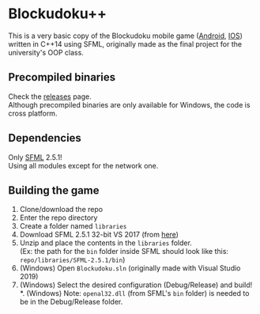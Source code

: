 # Blockudoku++
This is a very basic copy of the Blockudoku mobile game ([Android](https://play.google.com/store/apps/details?id=com.easybrain.block.puzzle.games&hl=en&gl=US), [IOS](https://apps.apple.com/us/app/blockudoku-block-puzzle-game/id1452227871)) written in C++14 using SFML, originally made as the final project for the university's OOP class.

## Precompiled binaries
Check the [releases](https://github.com/CosminPerRam/Blockudokuplusplus/releases) page.  
Although precompiled binaries are only available for Windows, the code is cross platform.

## Dependencies
Only [SFML](https://www.sfml-dev.org/) 2.5.1!  
Using all modules except for the network one.

## Building the game
1. Clone/download the repo
2. Enter the repo directory
3. Create a folder named `libraries`
4. Download SFML 2.5.1 32-bit VS 2017 (from [here](https://www.sfml-dev.org/download/sfml/2.5.1/))
5. Unzip and place the contents in the `libraries` folder.  
(Ex: the path for the `bin` folder inside SFML should look like this: `repo/libraries/SFML-2.5.1/bin`)
6. (Windows) Open `Blockudoku.sln` (originally made with Visual Studio 2019)
7. (Windows) Select the desired configuration (Debug/Release) and build!
*. (Windows) Note: `openal32.dll` (from SFML's `bin` folder) is needed to be in the Debug/Release folder.
